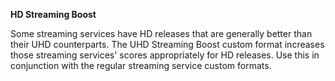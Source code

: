 <!-- markdownlint-disable MD041-->
**HD Streaming Boost**<br>

Some streaming services have HD releases that are generally better than their UHD counterparts. The UHD Streaming Boost custom format increases those streaming services' scores appropriately for HD releases. Use this in conjunction with the regular streaming service custom formats.
<!-- markdownlint-enable MD041-->